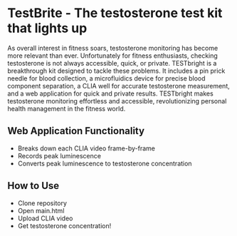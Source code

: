 # TestBrite - The testosterone test kit that lights up
As overall interest in fitness soars, testosterone monitoring has become more relevant than ever. Unfortunately for fitness enthusiasts, checking testosterone is not always accessible, quick, or private. TESTbright is a breakthrough kit designed to tackle these problems. It includes a pin prick needle for blood collection, a microfluidics device for precise blood component separation, a CLIA well for accurate testosterone measurement, and a web application for quick and private results. TESTbright makes testosterone monitoring effortless and accessible, revolutionizing personal health management in the fitness world.

## Web Application Functionality
  - Breaks down each CLIA video frame-by-frame
  - Records peak luminescence
  - Converts peak luminescence to testosterone concentration

## How to Use
  - Clone repository
  - Open main.html
  - Upload CLIA video
  - Get testosterone concentration!

